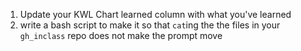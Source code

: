 1. Update your KWL Chart learned column with what you've learned
2. write a bash script to make it so that `cat`ing the the files in your `gh_inclass` repo does not make the prompt move